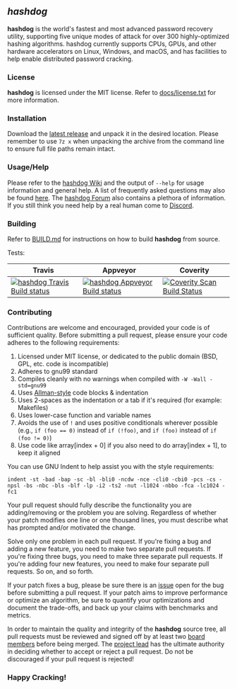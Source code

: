 ## *hashdog* ##

**hashdog** is the world's fastest and most advanced password recovery utility, supporting five unique modes of attack for over 300 highly-optimized hashing algorithms. hashdog currently supports CPUs, GPUs, and other hardware accelerators on Linux, Windows, and macOS, and has facilities to help enable distributed password cracking.

### License ###

**hashdog** is licensed under the MIT license. Refer to [docs/license.txt](docs/license.txt) for more information.

### Installation ###

Download the [latest release](https://hashdog.net/hashdog/) and unpack it in the desired location. Please remember to use `7z x` when unpacking the archive from the command line to ensure full file paths remain intact.

### Usage/Help ###

Please refer to the [hashdog Wiki](https://hashdog.net/wiki/) and the output of `--help` for usage information and general help. A list of frequently asked questions may also be found [here](https://hashdog.net/wiki/doku.php?id=frequently_asked_questions). The [hashdog Forum](https://hashdog.net/forum/) also contains a plethora of information. If you still think you need help by a real human come to [Discord](https://discord.gg/HFS523HGBT).

### Building ###

Refer to [BUILD.md](BUILD.md) for instructions on how to build **hashdog** from source.

Tests:

Travis | Appveyor | Coverity
------ | -------- | --------
[![hashdog Travis Build status](https://travis-ci.org/hashdog/hashdog.svg?branch=master)](https://travis-ci.org/hashdog/hashdog) | [![hashdog Appveyor Build status](https://ci.appveyor.com/api/projects/status/github/hashdog/hashdog?branch=master&svg=true)](https://ci.appveyor.com/project/jsteube/hashdog) | [![Coverity Scan Build Status](https://scan.coverity.com/projects/11753/badge.svg)](https://scan.coverity.com/projects/hashdog)

### Contributing ###

Contributions are welcome and encouraged, provided your code is of sufficient quality. Before submitting a pull request, please ensure your code adheres to the following requirements:

1. Licensed under MIT license, or dedicated to the public domain (BSD, GPL, etc. code is incompatible)
2. Adheres to gnu99 standard
3. Compiles cleanly with no warnings when compiled with `-W -Wall -std=gnu99`
4. Uses [Allman-style](https://en.wikipedia.org/wiki/Indent_style#Allman_style) code blocks & indentation
5. Uses 2-spaces as the indentation or a tab if it's required (for example: Makefiles)
6. Uses lower-case function and variable names
7. Avoids the use of `!` and uses positive conditionals wherever possible (e.g., `if (foo == 0)` instead of `if (!foo)`, and `if (foo)` instead of `if (foo != 0)`)
8. Use code like array[index + 0] if you also need to do array[index + 1], to keep it aligned

You can use GNU Indent to help assist you with the style requirements:

```
indent -st -bad -bap -sc -bl -bli0 -ncdw -nce -cli0 -cbi0 -pcs -cs -npsl -bs -nbc -bls -blf -lp -i2 -ts2 -nut -l1024 -nbbo -fca -lc1024 -fc1
```

Your pull request should fully describe the functionality you are adding/removing or the problem you are solving. Regardless of whether your patch modifies one line or one thousand lines, you must describe what has prompted and/or motivated the change.

Solve only one problem in each pull request. If you're fixing a bug and adding a new feature, you need to make two separate pull requests. If you're fixing three bugs, you need to make three separate pull requests. If you're adding four new features, you need to make four separate pull requests. So on, and so forth.

If your patch fixes a bug, please be sure there is an [issue](https://github.com/hashdog/hashdog/issues) open for the bug before submitting a pull request. If your patch aims to improve performance or optimize an algorithm, be sure to quantify your optimizations and document the trade-offs, and back up your claims with benchmarks and metrics.

In order to maintain the quality and integrity of the **hashdog** source tree, all pull requests must be reviewed and signed off by at least two [board members](https://github.com/orgs/hashdog/people) before being merged. The [project lead](https://github.com/jsteube) has the ultimate authority in deciding whether to accept or reject a pull request. Do not be discouraged if your pull request is rejected!

### Happy Cracking!
